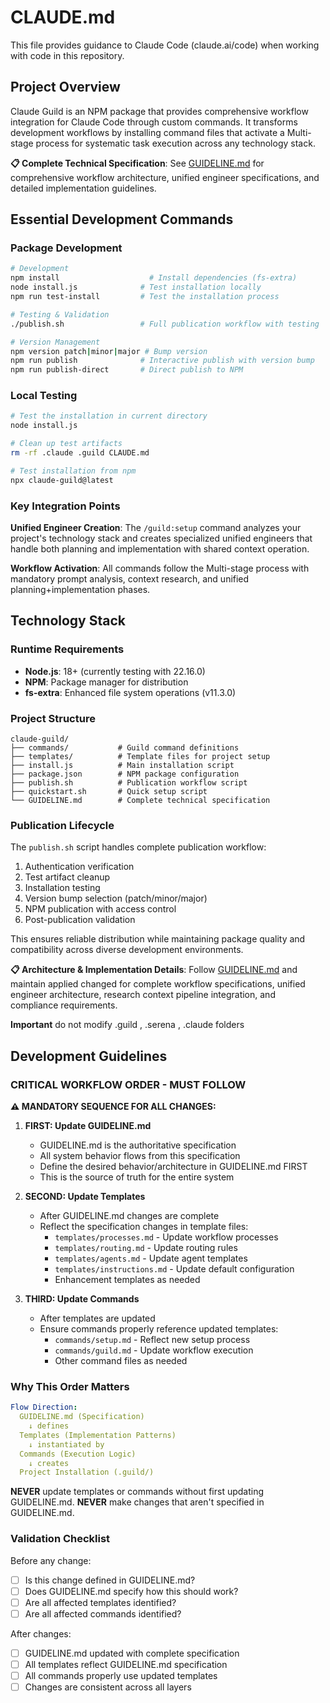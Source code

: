 # CLAUDE.md

This file provides guidance to Claude Code (claude.ai/code) when working with code in this repository.

## Project Overview

Claude Guild is an NPM package that provides comprehensive workflow integration for Claude Code through custom commands. It transforms development workflows by installing command files that activate a Multi-stage process for systematic task execution across any technology stack.

**📋 Complete Technical Specification**: See [GUIDELINE.md](./GUIDELINE.md) for comprehensive workflow architecture, unified engineer specifications, and detailed implementation guidelines.

## Essential Development Commands

### Package Development
```bash
# Development
npm install                    # Install dependencies (fs-extra)
node install.js              # Test installation locally
npm run test-install         # Test the installation process

# Testing & Validation
./publish.sh                 # Full publication workflow with testing

# Version Management
npm version patch|minor|major # Bump version
npm run publish              # Interactive publish with version bump
npm run publish-direct       # Direct publish to NPM
```

### Local Testing
```bash
# Test the installation in current directory
node install.js

# Clean up test artifacts
rm -rf .claude .guild CLAUDE.md

# Test installation from npm
npx claude-guild@latest
```

### Key Integration Points

**Unified Engineer Creation**: The `/guild:setup` command analyzes your project's technology stack and creates specialized unified engineers that handle both planning and implementation with shared context operation.

**Workflow Activation**: All commands follow the Multi-stage process with mandatory prompt analysis, context research, and unified planning+implementation phases.

## Technology Stack

### Runtime Requirements
- **Node.js**: 18+ (currently testing with 22.16.0)
- **NPM**: Package manager for distribution
- **fs-extra**: Enhanced file system operations (v11.3.0)

### Project Structure
```
claude-guild/
├── commands/           # Guild command definitions
├── templates/          # Template files for project setup
├── install.js          # Main installation script
├── package.json        # NPM package configuration
├── publish.sh          # Publication workflow script
├── quickstart.sh       # Quick setup script
└── GUIDELINE.md        # Complete technical specification
```

### Publication Lifecycle
The `publish.sh` script handles complete publication workflow:
1. Authentication verification
2. Test artifact cleanup
3. Installation testing
4. Version bump selection (patch/minor/major)
5. NPM publication with access control
6. Post-publication validation

This ensures reliable distribution while maintaining package quality and compatibility across diverse development environments.

**📋 Architecture & Implementation Details**: Follow [GUIDELINE.md](./GUIDELINE.md) and maintain applied changed for complete workflow specifications, unified engineer architecture, research context pipeline integration, and compliance requirements.

**Important** do not modify .guild , .serena , .claude folders 

## Development Guidelines

### CRITICAL WORKFLOW ORDER - MUST FOLLOW

**⚠️ MANDATORY SEQUENCE FOR ALL CHANGES:**

1. **FIRST: Update GUIDELINE.md**
   - GUIDELINE.md is the authoritative specification
   - All system behavior flows from this specification
   - Define the desired behavior/architecture in GUIDELINE.md FIRST
   - This is the source of truth for the entire system

2. **SECOND: Update Templates** 
   - After GUIDELINE.md changes are complete
   - Reflect the specification changes in template files:
     - `templates/processes.md` - Update workflow processes
     - `templates/routing.md` - Update routing rules
     - `templates/agents.md` - Update agent templates
     - `templates/instructions.md` - Update default configuration
     - Enhancement templates as needed

3. **THIRD: Update Commands**
   - After templates are updated
   - Ensure commands properly reference updated templates:
     - `commands/setup.md` - Reflect new setup process
     - `commands/guild.md` - Update workflow execution
     - Other command files as needed

### Why This Order Matters

```yaml
Flow Direction:
  GUIDELINE.md (Specification)
    ↓ defines
  Templates (Implementation Patterns)  
    ↓ instantiated by
  Commands (Execution Logic)
    ↓ creates
  Project Installation (.guild/)
```

**NEVER** update templates or commands without first updating GUIDELINE.md.
**NEVER** make changes that aren't specified in GUIDELINE.md.

### Validation Checklist

Before any change:
- [ ] Is this change defined in GUIDELINE.md?
- [ ] Does GUIDELINE.md specify how this should work?
- [ ] Are all affected templates identified?
- [ ] Are all affected commands identified?

After changes:
- [ ] GUIDELINE.md updated with complete specification
- [ ] All templates reflect GUIDELINE.md specification
- [ ] All commands properly use updated templates
- [ ] Changes are consistent across all layers
